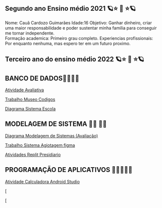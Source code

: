 ## Segundo ano Ensino médio 2021 🪐⭐️ 💫 ⭐️🪐 

Nome: Cauã Cardozo Guimarães
Idade:16
Objetivo: Ganhar dinheiro, criar uma maior responsabilidade e poder sustentar minha familia para conseguir me tornar independente.  
Formação academica: Primeiro grau completo. 
Experiencias profissionais: Por enquanto nenhuma, mas espero ter em um futuro proximo. 

<!---
apenascaua/apenascaua is a ✨ special ✨ repository because its `README.md` (this file) appears on your GitHub profile.
You can click the Preview link to take a look at your changes.
--->

## Terceiro ano do ensino médio 2022 🪐⭐️ 💫 ⭐️🪐 

## BANCO DE DADOS🏇🏿🏇🏿

[Atividade Avaliativa](https://github.com/apenascaua/apenascaua/blob/main/Banco%20de%20dados/Atividade%20avaliativa%201)

[Trabalho Museo Codigos](https://github.com/apenascaua/apenascaua/blob/main/Banco%20de%20dados/Trabalho%20Museu%20Códigos)

[Diagrama Sistema Escola](https://drive.google.com/file/d/1HFoomeR4tBY6Scrsc7Y6Dkykadxu5tQZ/view?usp=sharing)

## MODELAGEM DE SISTEMA 🏂🏿 🏂🏿 
[Diagrama Modelagem de Sistemas (Avaliação)](https://app.diagrams.net/#G1eyAUBJ6B8WCX-1Fq3BJmYIGG6wdKI3We)

[Trabalho Sistema Agiotagem figma](https://www.figma.com/proto/OPSvyCtBvQAax7GFAglPk6/agiotagem?node-id=1%3A2&scaling=scale-down&page-id=0%3A1&starting-point-node-id=1%3A2)

[Atividades Replit Presidiario](https://github.com/apenascaua/apenascaua/blob/main/Modelagem%20de%20Dados/Presidiario.zip)

## PROGRAMAÇÃO DE APLICATIVOS 🏄🏿‍♂️🏄🏿

[Atividade Calculadora Android Studio](https://github.com/apenascaua/apenascaua/blob/main/Programação%20de%20Aplicativos/GeometriaEspacial2.0.zip)

[

[
